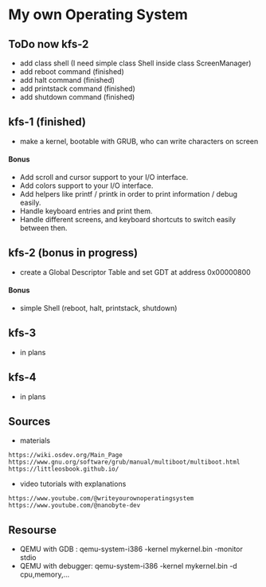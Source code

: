 # My own Operating System

## ToDo now kfs-2
- add class shell (I need simple class Shell inside class ScreenManager)
- add reboot command (finished)
- add halt command (finished)
- add printstack command (finished)
- add shutdown command (finished)

## kfs-1 (finished)
- make a kernel, bootable with GRUB, who can write characters on screen
#### Bonus
- Add scroll and cursor support to your I/O interface.
- Add colors support to your I/O interface.
- Add helpers like printf / printk in order to print information / debug easily.
- Handle keyboard entries and print them.
- Handle different screens, and keyboard shortcuts to switch easily between then.

## kfs-2 (bonus in progress)
- create a Global Descriptor Table and set GDT at address 0x00000800
#### Bonus
- simple Shell (reboot, halt, printstack, shutdown)

## kfs-3
- in plans

## kfs-4
- in plans

## Sources
- materials
```
https://wiki.osdev.org/Main_Page
https://www.gnu.org/software/grub/manual/multiboot/multiboot.html
https://littleosbook.github.io/
```
- video tutorials with explanations
```
https://www.youtube.com/@writeyourownoperatingsystem
https://www.youtube.com/@nanobyte-dev
```

## Resourse
- QEMU with GDB : qemu-system-i386 -kernel mykernel.bin -monitor stdio
- QEMU with debugger: qemu-system-i386 -kernel mykernel.bin -d cpu,memory,...
